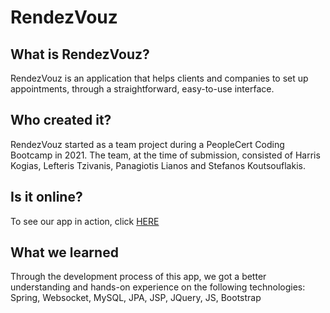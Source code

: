 # RendezVouz

## What is RendezVouz?
RendezVouz is an application that helps clients and companies to set up appointments, through a straightforward, easy-to-use interface.

## Who created it?
RendezVouz started as a team project during a PeopleCert Coding Bootcamp in 2021. The team, at the time of submission, consisted of Harris Kogias, Lefteris Tzivanis, Panagiotis Lianos and Stefanos Koutsouflakis.

## Is it online?
To see our app in action, click [HERE](http://rendezvouz.herokuapp.com)

## What we learned
Through the development process of this app, we got a better understanding and hands-on experience on the following
technologies: Spring, Websocket, MySQL, JPA, JSP, JQuery, JS, Bootstrap

